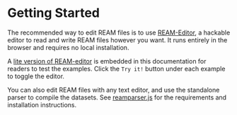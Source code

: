 # Getting Started

The recommended way to edit REAM files is to use [REAM-Editor](https://chmlee.github.io/ream-editor), a hackable editor to read and write REAM files however you want.
It runs entirely in the browser and requires no local installation.

A [lite version of REAM-editor](https://github.com/chmlee/ream-editor-lite) is embedded in this documentation for readers to test the examples.
Click the `Try it!` button under each example to toggle the editor.

<EditorLite-EditorLite item="string" />

You can also edit REAM files with any text editor, and use the standalone parser to compile the datasets.
See [reamparser.js](/https://chmlee.github.io/ream-doc/Toolchain/Parser) for the requirements and installation instructions.
